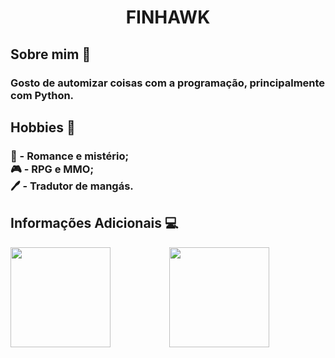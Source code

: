 
<h1 align="center">FINHAWK</h1>

<h2>Sobre mim 📑</h2>
<h3>Gosto de automizar coisas com a programação, principalmente com Python.</h3>

<h2>Hobbies 🎲</h2>
<h3>📘 - Romance e mistério; </br>
🎮 - RPG e MMO; </br>
🖊️ - Tradutor de mangás.
</h3>

<h2>Informações Adicionais 💻</h2>

<div display = 'flex' align = 'center'>
  <img align="left" float = 'left' height = '160px' src="https://github-readme-stats.vercel.app/api/top-langs/?username=F1NH4WK&theme=midnight-purple"></img>
  <img  height = '160px' src = 'https://github-readme-stats.vercel.app/api?username=F1NH4WK&theme=midnight-purple'></img>
</div>

